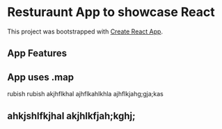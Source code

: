 # Resturaunt App to showcase React

This project was bootstrapped with [Create React App](https://github.com/facebook/create-react-app).

## App Features

## App uses .map

rubish rubish
akjhflkhal ajhflkahlkhla ajhflkjahg;gja;kas

## ahkjshlfkjhal akjhlkfjah;kghj;
